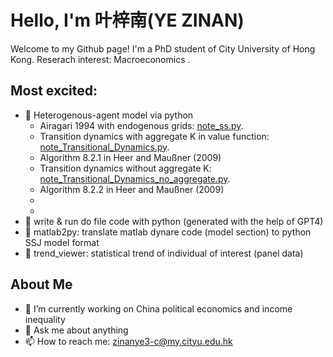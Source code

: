# Hello, I'm 叶梓南(YE ZINAN)

Welcome to my Github page! I'm a PhD student of City University of Hong Kong. Reserach interest: Macroeconomics .

## Most excited:
- 🌱 Heterogenous-agent model via python
  -   Airagari 1994 with endogenous grids: [note_ss.py](https://github.com/YE-ZINAN/YE-ZINAN.github.io/blob/main/Heterogenous-agent%20model%20via%20Python/note_ss.py).
  -   Transition dynamics with aggregate K in value function: [note_Transitional_Dynamics.py](https://github.com/YE-ZINAN/YE-ZINAN.github.io/blob/main/Heterogenous-agent%20model%20via%20Python/note_Transitional_Dynamics.py).
    -   Algorithm 8.2.1 in Heer and Maußner (2009)
  -   Transition dynamics without aggregate K: [note_Transitional_Dynamics_no_aggregate.py](https://github.com/YE-ZINAN/YE-ZINAN.github.io/blob/main/Heterogenous-agent%20model%20via%20Python/note_Transitional_Dynamics_no_aggregate.py).
    -   Algorithm 8.2.2 in Heer and Maußner (2009)
    -   
  -   
- 🌱 write & run do file code with python (generated with the help of GPT4)
- 🌱 matlab2py: translate matlab dynare code (model section) to python SSJ model format
- 🌱 trend_viewer: statistical trend of individual of interest (panel data)
## About Me

- 🔭 I’m currently working on China political economics and income inequality
- 💬 Ask me about anything
- 📫 How to reach me: zinanye3-c@my.cityu.edu.hk

